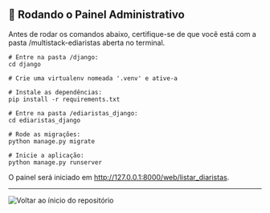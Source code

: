 ## 🚀 Rodando o Painel Administrativo

Antes de rodar os comandos abaixo, certifique-se de que você está com a pasta /multistack-ediaristas aberta no terminal.

```
# Entre na pasta /django:
cd django

# Crie uma virtualenv nomeada '.venv' e ative-a

# Instale as dependências:
pip install -r requirements.txt

# Entre na pasta /ediaristas_django:
cd ediaristas_django

# Rode as migrações:
python manage.py migrate

# Inicie a aplicação:
python manage.py runserver

```

O painel será iniciado em http://127.0.0.1:8000/web/listar_diaristas.

<hr>

![Voltar ao ínicio do repositório](https://img.shields.io/badge/Voltar_ao_ínicio_do_repositório-375BD2?style=for-the-badge)
